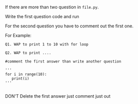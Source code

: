 If there are more than two question in `file.py`.

Write the first question code and run

For the second question you have to comment out the first one.

For Example:

```
Q1. WAP to print 1 to 10 with for loop

Q2. WAP to print ....

#comment the first answer than write another question

'''
for i in range(10):
   print(i)
'''


```

DON'T Delete the first answer just comment just out 